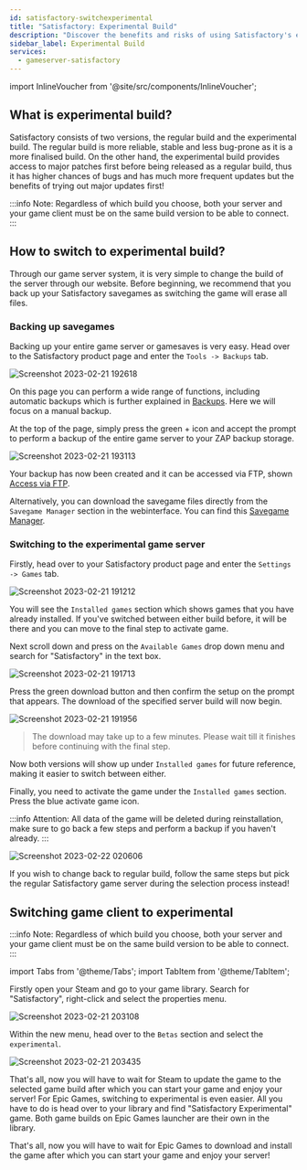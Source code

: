 ```yaml
---
id: satisfactory-switchexperimental
title: "Satisfactory: Experimental Build"
description: "Discover the benefits and risks of using Satisfactory's experimental build to access major updates early and enhance your gameplay experience → Learn more now"
sidebar_label: Experimental Build
services:
  - gameserver-satisfactory
---
```


import InlineVoucher from '@site/src/components/InlineVoucher';

## What is experimental build?
Satisfactory consists of two versions, the regular build and the experimental build. The regular build is more reliable, stable and less bug-prone as it is a more finalised build. On the other hand, the experimental build provides access to major patches first before being released as a regular build, thus it has higher chances of bugs and has much more frequent updates but the benefits of trying out major updates first!

:::info
Note: Regardless of which build you choose, both your server and your game client must be on the same build version to be able to connect.
:::

<InlineVoucher />

## How to switch to experimental build?
Through our game server system, it is very simple to change the build of the server through our website. Before beginning, we recommend that you back up your Satisfactory savegames as switching the game will erase all files.

### Backing up savegames
Backing up your entire game server or gamesaves is very easy. Head over to the Satisfactory product page and enter the `Tools -> Backups` tab.

![Screenshot 2023-02-21 192618](https://screensaver01.zap-hosting.com/index.php/s/sMA9kQxoLoozsPa/preview)

On this page you can perform a wide range of functions, including automatic backups which is further explained in [Backups](gameserver-backups.md). Here we will focus on a manual backup.

At the top of the page, simply press the green + icon and accept the prompt to perform a backup of the entire game server to your ZAP backup storage.

![Screenshot 2023-02-21 193113](https://screensaver01.zap-hosting.com/index.php/s/Gf2XRLzz46WNHHE/preview)

Your backup has now been created and it can be accessed via FTP, shown [Access via FTP](gameserver-ftpaccess.md).

Alternatively, you can download the savegame files directly from the `Savegame Manager` section in the webinterface. You can find this [Savegame Manager](satisfactory-savegame.md).

### Switching to the experimental game server
Firstly, head over to your Satisfactory product page and enter the `Settings -> Games` tab.

![Screenshot 2023-02-21 191212](https://screensaver01.zap-hosting.com/index.php/s/nyksz8LjPtRGq4w/preview)

You will see the `Installed games` section which shows games that you have already installed. If you've switched between either build before, it will be there and you can move to the final step to activate game.

Next scroll down and press on the `Available Games` drop down menu and search for "Satisfactory" in the text box.

![Screenshot 2023-02-21 191713](https://screensaver01.zap-hosting.com/index.php/s/CPein9Qctkwp8Yd/preview)

Press the green download button and then confirm the setup on the prompt that appears. The download of the specified server build will now begin.

![Screenshot 2023-02-21 191956](https://screensaver01.zap-hosting.com/index.php/s/C3zwiXf9THNpdDk/preview)

>The download may take up to a few minutes. Please wait till it finishes before continuing with the final step.

Now both versions will show up under `Installed games` for future reference, making it easier to switch between either.

Finally, you need to activate the game under the `Installed games` section. Press the blue activate game icon.

:::info
Attention: All data of the game will be deleted during reinstallation, make sure to go back a few steps and perform a backup if you haven't already.
:::

![Screenshot 2023-02-22 020606](https://screensaver01.zap-hosting.com/index.php/s/nmJ56coL946CNBG/preview)

If you wish to change back to regular build, follow the same steps but pick the regular Satisfactory game server during the selection process instead!

## Switching game client to experimental
:::info
Note: Regardless of which build you choose, both your server and your game client must be on the same build version to be able to connect.
:::

import Tabs from '@theme/Tabs';
import TabItem from '@theme/TabItem';

<Tabs>

<TabItem value="Steam" label="Steam" default>
Firstly open your Steam and go to your game library. Search for "Satisfactory", right-click and select the properties menu.

![Screenshot 2023-02-21 203108](https://screensaver01.zap-hosting.com/index.php/s/3iqTTQNQdNpX976/preview)

Within the new menu, head over to the `Betas` section and select the `experimental`.

![Screenshot 2023-02-21 203435](https://screensaver01.zap-hosting.com/index.php/s/PnMTyGWqWd78iZa/preview)

That's all, now you will have to wait for Steam to update the game to the selected game build after which you can start your game and enjoy your server!
</TabItem>
<TabItem value="Epic Games" label="Epic Games">
For Epic Games, switching to experimental is even easier. All you have to do is head over to your library and find "Satisfactory Experimental" game. Both game builds on Epic Games launcher are their own in the library.

That's all, now you will have to wait for Epic Games to download and install the game after which you can start your game and enjoy your server!

</TabItem>
</Tabs>

<InlineVoucher />
